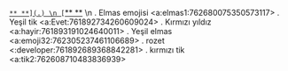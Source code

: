 [``** **](.) \n [``** **](.) \n
.
Elmas emojisi <a:elmas1:762680075350573117>
.
Yeşil tik <a:Evet:761892734260609024>
.
Kırmızı yıldız <a:hayir:761893191024640011>
.
Yeşil elmas <a:emoji32:762305237461106689>
.
rozet <:developer:761892689368842281>
.
kırmızı tik <a:tik2:762608710483836939>

